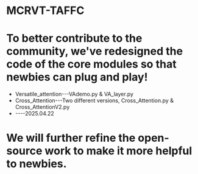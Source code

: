 # MCRVT-TAFFC
# To better contribute to the community, we've redesigned the code of the core modules so that newbies can plug and play!
  * Versatile_attention---VAdemo.py & VA_layer.py
  * Cross_Attention---Two different versions, Cross_Attention.py & Cross_AttentionV2.py
  * ----2025.04.22
# We will further refine the open-source work to make it more helpful to newbies.



